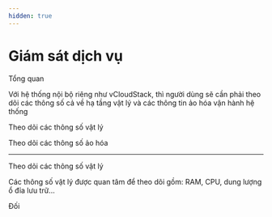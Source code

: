 ```yaml
---
hidden: true
---
```


# Giám sát dịch vụ

Tổng quan

Với hệ thống nội bộ riêng như vCloudStack, thì người dùng sẽ cần phải theo dõi các thông số cả về hạ tầng vật lý và các thông tin ảo hóa vận hành hệ thống

Theo dõi các thông số vật lý

Theo dõi các thông số ảo hóa



***

Theo dõi các thông số vật lý

Các thông số vật lý được quan tâm để theo dõi gồm: RAM, CPU, dung lượng ổ đỉa lưu trữ...

Đối 





